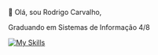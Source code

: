 👋 Olá, sou Rodrigo Carvalho,

Graduando em Sistemas de Informação 4/8

[![My Skills](https://skillicons.dev/icons?i=next,nodejs,python,ts)](https://skillicons.dev)

